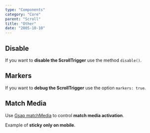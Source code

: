 ```yaml
---
type: "Components"
category: "Core"
parent: "Scroll"
title: "Other"
date: "2005-10-10"
---
```


## Disable

If you want to **disable the ScrollTrigger** use the method `disable()`.

## Markers

If you want to **debug the ScrollTrigger** use the option `markers: true`.

## Match Media

Use [Gsap matchMedia](https://greensock.com/docs/v3/Plugins/ScrollTrigger/static.matchMedia()) to control **match media activation**.

Example of **sticky only on mobile**.

<demo>
  <div class="gatsby_demo_item toggle" data-iframe="iframe/components/core/scroll/fade-matchmedia"></div>
  <div class="gatsby_demo_item toggle" data-iframe="iframe/components/core/scroll/sticky-matchmedia"></div>
</demo>
